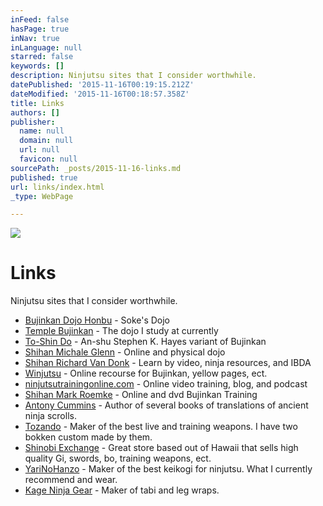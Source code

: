 ```yaml
---
inFeed: false
hasPage: true
inNav: true
inLanguage: null
starred: false
keywords: []
description: Ninjutsu sites that I consider worthwhile.
datePublished: '2015-11-16T00:19:15.212Z'
dateModified: '2015-11-16T00:18:57.358Z'
title: Links
authors: []
publisher:
  name: null
  domain: null
  url: null
  favicon: null
sourcePath: _posts/2015-11-16-links.md
published: true
url: links/index.html
_type: WebPage

---
```

![](https://the-grid-user-content.s3-us-west-2.amazonaws.com/c1c0c555-697a-40e9-a69a-ccd1afd22acf.jpg)

# Links

Ninjutsu sites that I consider worthwhile.

* [Bujinkan Dojo Honbu][0] - Soke's Dojo
* [Temple Bujinkan][1] - The dojo I study at currently
* [To-Shin Do][2] - An-shu Stephen K. Hayes variant of Bujinkan
* [Shihan Michale Glenn][3] - Online and physical dojo
* [Shihan Richard Van Donk][4] - Learn by video, ninja resources, and IBDA
* [Winjutsu][5] - Online recourse for Bujinkan, yellow pages, ect.
* [ninjutsutrainingonline.com][6] - Online video training, blog, and podcast
* [Shihan Mark Roemke][7] - Online and dvd Bujinkan Training
* [Antony Cummins][8] - Author of several books of translations of ancient ninja scrolls.
* [Tozando][9] - Maker of the best live and training weapons. I have two bokken custom made by them.
* [Shinobi Exchange][10] - Great store based out of Hawaii that sells high quality Gi, swords, bo, training weapons, ect.
* [YariNoHanzo][11] - Maker of the best keikogi for ninjutsu. What I currently recommend and wear.
* [Kage Ninja Gear][12] - Maker of tabi and leg wraps.

[0]: http://www.bujinkan.com/
[1]: http://templebujinkan.com/
[2]: http://www.skhquest.com/
[3]: http://www.rojodojo.com/
[4]: http://www.ninjutsu.com/
[5]: http://www.winjutsu.com/
[6]: http://ninjutsutrainingonline.com/
[7]: http://www.ninja-learning-network.com/
[8]: http://www.antonycummins.com/
[9]: http://www.tozandoshop.com/
[10]: http://www.shinobiexchange.com/
[11]: http://www.yarinohanzo.com/
[12]: http://www.kageninjagear.com/